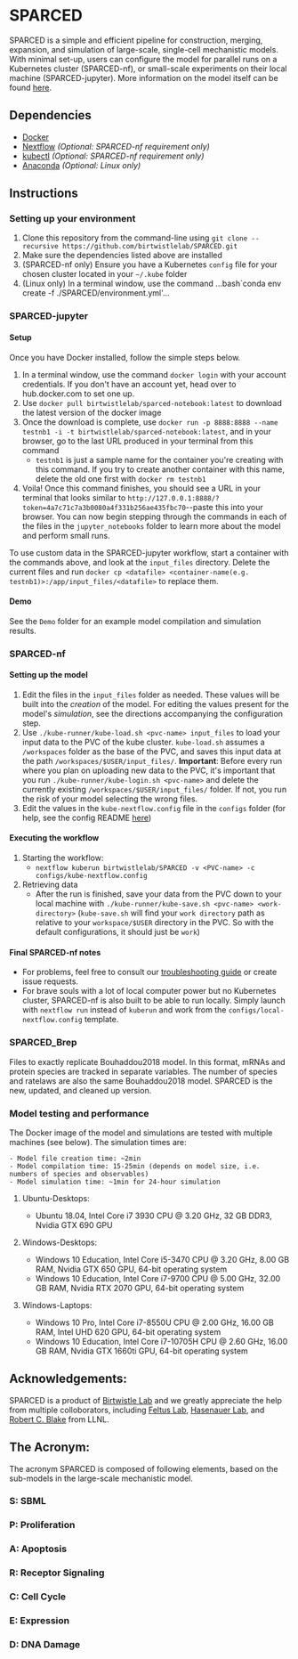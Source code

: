 # SPARCED

SPARCED is a simple and efficient pipeline for construction, merging, expansion, and simulation of large-scale, single-cell mechanistic models. With minimal set-up, users can configure the model for parallel runs on a Kubernetes cluster (SPARCED-nf), or small-scale experiments on their local machine (SPARCED-jupyter). More information on the model itself can be found [here](https://rdcu.be/cP6tK).


## Dependencies

- [Docker](https://docs.docker.com/get-docker/)
- [Nextflow](https://www.nextflow.io/docs/latest/getstarted.html) *(Optional: SPARCED-nf requirement only)*
- [kubectl](https://kubernetes.io/docs/tasks/tools/install-kubectl/) *(Optional: SPARCED-nf requirement only)* 
- [Anaconda](https://www.anaconda.com/download) *(Optional: Linux only)*

## Instructions
### Setting up your environment

1. Clone this repository from the command-line using `git clone --recursive https://github.com/birtwistlelab/SPARCED.git`
2. Make sure the dependencies listed above are installed
3. (SPARCED-nf only) Ensure you have a Kubernetes `config` file for your chosen cluster located in your `~/.kube` folder
4. (Linux only) In a terminal window, use the command ...bash`conda env create -f ./SPARCED/environment.yml'...

### SPARCED-jupyter

#### Setup
Once you have Docker installed, follow the simple steps below.

1. In a terminal window, use the command `docker login` with your account credentials. If you don't have an account yet, head over to hub.docker.com to set one up.
2. Use `docker pull birtwistlelab/sparced-notebook:latest` to download the latest version of the docker image
3. Once the download is complete, use `docker run -p 8888:8888 --name testnb1 -i -t birtwistlelab/sparced-notebook:latest`, and in your browser, go to the last URL produced in your terminal from this command
    - `testnb1` is just a sample name for the container you're creating with this command. If you try to create another container with this name, delete the old one first with `docker rm testnb1`
4. Voila! Once this command finishes, you should see a URL in your terminal that looks similar to `http://127.0.0.1:8888/?token=4a7c71c7a3b0080a4f331b256ae435fbc70`--paste this into your browser. You can now begin stepping through the commands in each of the files in the `jupyter_notebooks` folder to learn more about the model and perform small runs.

To use custom data in the SPARCED-jupyter workflow, start a container with the commands above, and look at the `input_files` directory. Delete the current files and run `docker cp <datafile> <container-name(e.g. testnb1)>:/app/input_files/<datafile>` to replace them.

#### Demo

See the `Demo` folder for an example model compilation and simulation results.

### SPARCED-nf

#### Setting up the model

1. Edit the files in the `input_files` folder as needed. These values will be built into the *creation* of the model. For editing the values present for the model's *simulation*, see the directions accompanying the configuration step.
2. Use `./kube-runner/kube-load.sh <pvc-name> input_files` to load your input data to the PVC of the kube cluster. `kube-load.sh` assumes a `/workspaces` folder as the base of the PVC, and saves this input data at the path `/workspaces/$USER/input_files/`.  __Important__: Before every run where you plan on uploading new data to the PVC, it's important that you run `./kube-runner/kube-login.sh <pvc-name>` and delete the currently existing `/workspaces/$USER/input_files/` folder. If not, you run the risk of your model selecting the wrong files.
3. Edit the values in the `kube-nextflow.config` file in the `configs` folder (for help, see the config README [here](https://github.com/birtwistlelab/SPARCED/blob/master/configs/README.md))

#### Executing the workflow

1. Starting the workflow: 
    - `nextflow kuberun birtwistlelab/SPARCED -v <PVC-name> -c configs/kube-nextflow.config`
2. Retrieving data
    - After the run is finished, save your data from the PVC down to your local machine with `./kube-runner/kube-save.sh <pvc-name> <work-directory>` (`kube-save.sh` will find your `work directory` path as relative to your `workspace/$USER` directory in the PVC. So with the default configurations, it should just be `work`)

#### Final SPARCED-nf notes

- For problems, feel free to consult our [troubleshooting guide](https://github.com/birtwistlelab/SPARCED/blob/master/TROUBLESHOOTING.md) or create issue requests. 
- For brave souls with a lot of local computer power but no Kubernetes cluster, SPARCED-nf is also built to be able to run locally. Simply launch with `nextflow run` instead of `kuberun` and work from the `configs/local-nextflow.config` template.

### SPARCED_Brep

Files to exactly replicate Bouhaddou2018 model. In this format, mRNAs and protein species are tracked in separate variables. The number of species and ratelaws are also the same Bouhaddou2018 model. SPARCED is the new, updated, and cleaned up version.

### Model testing and performance

The Docker image of the model and simulations are tested with multiple machines (see below). The simulation times are:

    - Model file creation time: ~2min
    - Model compilation time: 15-25min (depends on model size, i.e. numbers of species and observables)
    - Model simulation time: ~1min for 24-hour simulation

1. Ubuntu-Desktops:

    - Ubuntu 18.04, Intel Core i7 3930 CPU @ 3.20 GHz, 32 GB DDR3, Nvidia GTX 690 GPU

2. Windows-Desktops:

    - Windows 10 Education, Intel Core i5-3470 CPU @ 3.20 GHz, 8.00 GB RAM, Nvidia GTX 650 GPU, 64-bit operating system
    - Windows 10 Education, Intel Core i7-9700 CPU @ 5.00 GHz, 32.00 GB RAM, Nvidia RTX 2070 GPU, 64-bit operating system

3. Windows-Laptops:

    - Windows 10 Pro, Intel Core i7-8550U CPU @ 2.00 GHz, 16.00 GB RAM, Intel UHD 620 GPU, 64-bit operating system
    - Windows 10 Education, Intel Core i7-10705H CPU @ 2.60 GHz, 16.00 GB RAM, Nvidia GTX 1660ti GPU, 64-bit operating system

## Acknowledgements:

SPARCED is a product of [Birtwistle Lab](http://www.birtwistlelab.com/) and we greatly appreciate the help from multiple colloborators, including [Feltus Lab](https://www.clemson.edu/science/departments/genetics-biochemistry/people/profiles/ffeltus), [Hasenauer Lab](https://www.mathematics-and-life-sciences.uni-bonn.de/en/group-members/jan-hasenauer), and [Robert C. Blake](https://bbs.llnl.gov/RobertBlake.html) from LLNL.

## The Acronym:
The acronym SPARCED is composed of following elements, based on the sub-models in the large-scale mechanistic model.

### S: SBML
### P: Proliferation
### A: Apoptosis
### R: Receptor Signaling
### C: Cell Cycle
### E: Expression
### D: DNA Damage
